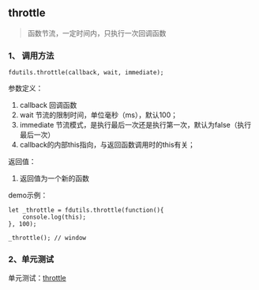 ## throttle

> 函数节流，一定时间内，只执行一次回调函数

### 1、 调用方法

```
fdutils.throttle(callback, wait, immediate);
```

参数定义：
1. callback 回调函数
2. wait 节流的限制时间，单位毫秒（ms），默认100；
3. immediate 节流模式，是执行最后一次还是执行第一次，默认为false（执行最后一次）
4. callback的内部this指向，与返回函数调用时的this有关；

返回值：
1. 返回值为一个新的函数

demo示例：

```
let _throttle = fdutils.throttle(function(){
	console.log(this);
}, 100);

_throttle(); // window

```

### 2、单元测试

单元测试：[throttle](http://www.zhangyunling.com/study/fdutils/#throttle)